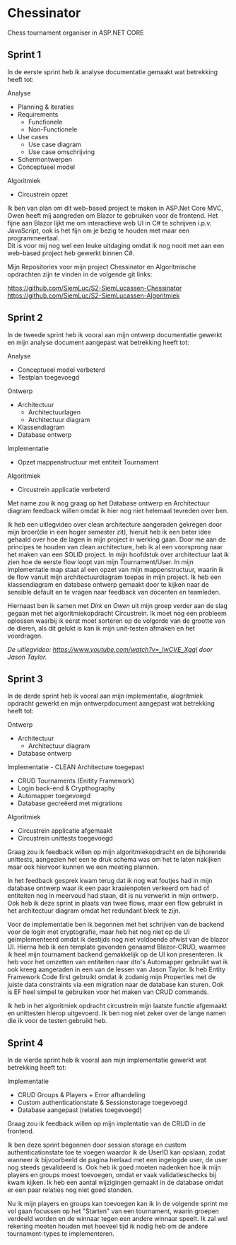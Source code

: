 # Chessinator
Chess tournament organiser in ASP.NET CORE

## Sprint 1
In de eerste sprint heb ik analyse documentatie gemaakt wat betrekking heeft tot:

Analyse
- Planning & iteraties
- Requirements
  - Functionele
  - Non-Functionele
- Use cases
  - Use case diagram
  - Use case omschrijving
- Schermontwerpen
- Conceptueel model

Algoritmiek
- Circustrein opzet

Ik ben van plan om dit web-based project te maken in ASP.Net Core MVC, Owen heeft mij aangreden om Blazor te gebruiken voor de frontend.
Het fijne aan Blazor lijkt me om interactieve web UI in C# te schrijven i.p.v. JavaScript, ook is het fijn om je bezig te houden met maar een programmeertaal.  
Dit is voor mij nog wel een leuke uitdaging omdat ik nog nooit met aan een web-based project heb gewerkt binnen C#. 

Mijn Repositories voor mijn project Chessinator en Algoritmische opdrachten 
zijn te vinden in de volgende git links:

https://github.com/SiemLuc/S2-SiemLucassen-Chessinator
https://github.com/SiemLuc/S2-SiemLucassen-Algoritmiek

## Sprint 2

In de tweede sprint heb ik vooral aan mijn ontwerp documentatie gewerkt en mijn analyse document aangepast wat betrekking heeft tot:

Analyse
- Conceptueel model verbeterd
- Testplan toegevoegd

Ontwerp
- Architectuur
  - Architectuurlagen
  - Architectuur diagram
- Klassendiagram
- Database ontwerp

Implementatie
- Opzet mappenstructuur met entiteit Tournament

Algoritmiek 
- Circustrein applicatie verbeterd

Met name zou ik nog graag op het Database ontwerp en Architectuur diagram feedback willen omdat ik hier nog niet helemaal tevreden over ben.

Ik heb een uitlegvideo over clean architecture aangeraden gekregen door mijn broer(die in een hoger semester zit), hieruit heb ik een beter idee gehaald over hoe de lagen in mijn project in werking gaan. 
Door me aan de principes te houden van clean architecture, heb ik al een voorsprong naar het maken van een SOLID project.
In mijn hoofdstuk over architectuur laat ik zien hoe de eerste flow loopt van mijn Tournament/User. 
In mijn implementatie map staat al een opzet van mijn mappenstructuur, waarin ik de flow vanuit mijn architectuurdiagram toepas in mijn project.
Ik heb een klassendiagram en database ontwerp gemaakt door te kijken naar de sensible default en te vragen naar feedback van docenten en teamleden.

Hiernaast ben ik samen met _Dirk_ en _Owen_ uit mijn groep verder aan de slag gegaan met het algoritmiekopdracht Circustrein. 
Ik moet nog een probleem oplossen waarbij ik eerst moet sorteren op de volgorde van de grootte van de dieren, als dit gelukt is kan ik mijn unit-testen afmaken en het voordragen. 

_De uitlegvideo: https://www.youtube.com/watch?v=_lwCVE_XgqI door Jason Taylor._ 

## Sprint 3

In de derde sprint heb ik vooral aan mijn implementatie, alogritmiek opdracht gewerkt en mijn ontwerpdocument aangepast wat betrekking heeft tot:

Ontwerp
- Architectuur
  - Architectuur diagram
- Database ontwerp

Implementatie - CLEAN Architecture toegepast
- CRUD Tournaments (Enitity Framework)
- Login back-end & Crypthography
- Automapper toegevoegd
- Database gecreëerd met migrations

Algoritmiek 
- Circustrein applicatie afgemaakt
- Circustrein unittests toegevoegd

Graag zou ik feedback willen op mijn algoritmiekopdracht en de bijhorende unittests, aangezien het een te druk schema was om het te laten nakijken maar ook hiervoor kunnen we een meeting plannen.

In het feedback gesprek kwam terug dat ik nog wat foutjes had in mijn database ontwerp waar ik een paar kraaienpoten verkeerd om had of entiteiten nog in meervoud had staan, dit is nu verwerkt in mijn ontwerp. Ook heb ik deze sprint in plaats van twee flows, maar een flow gebruikt in het architectuur diagram omdat het redundant bleek te zijn. 

Voor de implementatie ben ik begonnen met het schrijven van de backend voor de login met cryptografie, maar heb het nog niet op de UI geïmplementeerd omdat ik destijds nog niet voldoende afwist van de blazor UI. Hierna heb ik een template gevonden genaamd Blazor-CRUD, waarmee ik heel mijn tournament backend gemakkelijk op de UI kon presenteren. Ik heb voor het omzetten van entiteiten naar dto's Automapper gebruikt wat ik ook kreeg aangeraden in een van de lessen van Jason Taylor. Ik heb Entity Framework Code first gebruikt omdat ik zodanig mijn Properties met de juiste data constraints via een migration naar de database kan sturen. Ook is EF heel simpel te gebruiken voor het maken van CRUD commands.

Ik heb in het algoritmiek opdracht circustrein mijn laatste functie afgemaakt en unittesten hierop uitgevoerd. Ik ben nog niet zeker over de lange namen die ik voor de testen gebruikt heb.

## Sprint 4

In de vierde sprint heb ik vooral aan mijn implementatie gewerkt wat betrekking heeft tot:

Implementatie
- CRUD Groups & Players + Error afhandeling
- Custom authenticationstate & Sessionstorage toegevoegd
- Database aangepast (relaties toegevoegd)

Graag zou ik feedback willen op mijn implentatie van de CRUD in de frontend.

Ik ben deze sprint begonnen door session storage en custom authenticationstate toe te voegen waardor ik de UserID kan opslaan, zodat wanneer ik bijvoorbeeld de pagina herlaad met een ingelogde user, de user nog steeds gevalideerd is. 
Ook heb ik goed moeten nadenken hoe ik mijn players en groups moest toevoegen, omdat er vaak validatieschecks bij kwam kijken. Ik heb een aantal wijzigingen gemaakt in de database omdat er een paar relaties nog niet goed stonden. 
 
Nu ik mijn players en groups kan toevoegen kan ik in de volgende sprint me vol gaan focussen op het "Starten" van een tournament, waarin groepen verdeeld worden en de winnaar tegen een andere winnaar speelt. Ik zal wel rekening moeten houden met hoeveel tijd ik nodig heb om de andere tournament-types te implementeren.
